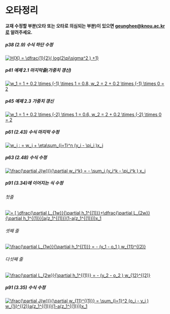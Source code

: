 # 오타정리 

#### 교재 수정할 부분(오타 또는 오타로 의심되는 부분)이 있으면 geunghee@knou.ac.kr로 알려주세요.

##### p38 (2.9) 수식 하단 수정

<a href="https://www.codecogs.com/eqnedit.php?latex=H(X)&space;=&space;\dfrac{1}{2}(&space;log(2\pi\sigma^2&space;)&space;&plus;1)" target="_blank"><img src="https://latex.codecogs.com/gif.latex?H(X)&space;=&space;\dfrac{1}{2}(&space;log(2\pi\sigma^2&space;)&space;&plus;1)" title="H(X) = \dfrac{1}{2}( log(2\pi\sigma^2 ) +1)" /></a>

##### p41 예제 2.1 마지막줄(가중치 갱신)

<a href="https://www.codecogs.com/eqnedit.php?latex=w_1&space;=&space;1&space;&plus;&space;0.2&space;\times&space;(-1)&space;\times&space;1&space;=&space;0.8,&space;w_2&space;=&space;2&space;&plus;&space;0.2&space;\times&space;(-1)&space;\times&space;0&space;=&space;2" target="_blank"><img src="https://latex.codecogs.com/gif.latex?w_1&space;=&space;1&space;&plus;&space;0.2&space;\times&space;(-1)&space;\times&space;1&space;=&space;0.8,&space;w_2&space;=&space;2&space;&plus;&space;0.2&space;\times&space;(-1)&space;\times&space;0&space;=&space;2" title="w_1 = 1 + 0.2 \times (-1) \times 1 = 0.8, w_2 = 2 + 0.2 \times (-1) \times 0 = 2" /></a>

##### p45 예제 2.3 가중치 갱신

<a href="https://www.codecogs.com/eqnedit.php?latex=w_1&space;=&space;1&space;&plus;&space;0.2&space;\times&space;(-2)&space;\times&space;1&space;=&space;0.6,&space;w_2&space;=&space;2&space;&plus;&space;0.2&space;\times&space;(-2)&space;\times&space;0&space;=&space;2" target="_blank"><img src="https://latex.codecogs.com/gif.latex?w_1&space;=&space;1&space;&plus;&space;0.2&space;\times&space;(-2)&space;\times&space;1&space;=&space;0.6,&space;w_2&space;=&space;2&space;&plus;&space;0.2&space;\times&space;(-2)&space;\times&space;0&space;=&space;2" title="w_1 = 1 + 0.2 \times (-2) \times 1 = 0.6, w_2 = 2 + 0.2 \times (-2) \times 0 = 2" /></a>

##### p61 (2.43) 수식 마지막 수정

<a href="https://www.codecogs.com/eqnedit.php?latex=w_j&space;:&space;=&space;w_j&space;&plus;&space;\eta\sum_{i=1}^n&space;(y_i&space;-&space;\pi_i&space;)x_j" target="_blank"><img src="https://latex.codecogs.com/gif.latex?w_j&space;:&space;=&space;w_j&space;&plus;&space;\eta\sum_{i=1}^n&space;(y_i&space;-&space;\pi_i&space;)x_j" title="w_j : = w_j + \eta\sum_{i=1}^n (y_i - \pi_i )x_j" /></a>

##### p63 (2.48) 수식 수정

<a href="https://www.codecogs.com/eqnedit.php?latex=\frac{\partial&space;J(w)}{\partial&space;w_j^k}&space;=&space;-&space;\sum_i&space;(y_i^k&space;-&space;\pi_i^k&space;)&space;x_j" target="_blank"><img src="https://latex.codecogs.com/gif.latex?\frac{\partial&space;J(w)}{\partial&space;w_j^k}&space;=&space;-&space;\sum_i&space;(y_i^k&space;-&space;\pi_i^k&space;)&space;x_j" title="\frac{\partial J(w))}{\partial w_j^k} = - \sum_i (y_i^k - \pi_i^k ) x_j" /></a>

##### p91 (3.34)에 이어지는 식 수정

###### 첫줄

<a href="https://www.codecogs.com/eqnedit.php?latex==&space;[&space;\dfrac{\partial&space;L_{1w}}{\partial&space;h_1^{(1)}}&plus;\dfrac{\partial&space;L_{2w}}{\partial&space;h_1^{(1)}}]a(z_1^{(1)})(1-a(z_1^{(1)}))x_1" target="_blank"><img src="https://latex.codecogs.com/gif.latex?=&space;[&space;\dfrac{\partial&space;L_{1w}}{\partial&space;h_1^{(1)}}&plus;\dfrac{\partial&space;L_{2w}}{\partial&space;h_1^{(1)}}]a(z_1^{(1)})(1-a(z_1^{(1)}))x_1" title="= [ \dfrac{\partial L_{1w}}{\partial h_1^{(1)}}+\dfrac{\partial L_{2w}}{\partial h_1^{(1)}}]a(z_1^{(1)})(1-a(z_1^{(1)}))x_1" /></a>

###### 셋째 줄

<a href="https://www.codecogs.com/eqnedit.php?latex=\frac{\partial&space;L_{1w}}{\partial&space;h_1^{(1)}}&space;=&space;-&space;(y_1&space;-&space;o_1&space;)&space;w_{11}^{(2)}" target="_blank"><img src="https://latex.codecogs.com/gif.latex?\frac{\partial&space;L_{1w}}{\partial&space;h_1^{(1)}}&space;=&space;-&space;(y_1&space;-&space;o_1&space;)&space;w_{11}^{(2)}" title="\frac{\partial L_{1w}}{\partial h_1^{(1)}} = - (y_1 - o_1 ) w_{11}^{(2)}" /></a>

###### 다섯째 줄

<a href="https://www.codecogs.com/eqnedit.php?latex=\frac{\partial&space;L_{2w}}{\partial&space;h_1^{(1)}}&space;=&space;-&space;(y_2&space;-&space;o_2&space;)&space;w_{12}^{(2)}" target="_blank"><img src="https://latex.codecogs.com/gif.latex?\frac{\partial&space;L_{2w}}{\partial&space;h_1^{(1)}}&space;=&space;-&space;(y_2&space;-&space;o_2&space;)&space;w_{12}^{(2)}" title="\frac{\partial L_{2w}}{\partial h_1^{(1)}} = - (y_2 - o_2 ) w_{12}^{(2)}" /></a>

##### p91 (3.35) 수식 수정

<a href="https://www.codecogs.com/eqnedit.php?latex=\frac{\partial&space;J(w))}{\partial&space;w_{11}^{(1)}}&space;=&space;\sum_{i=1}^2&space;(o_i&space;-&space;y_i&space;)&space;w_{1i}^{(2)}a(z_1^{(1)})(1-a(z_1^{(1)}))x_1" target="_blank"><img src="https://latex.codecogs.com/gif.latex?\frac{\partial&space;J(w))}{\partial&space;w_{11}^{(1)}}&space;=&space;\sum_{i=1}^2&space;(o_i&space;-&space;y_i&space;)&space;w_{1i}^{(2)}a(z_1^{(1)})(1-a(z_1^{(1)}))x_1" title="\frac{\partial J(w))}{\partial w_{11}^{(1)}} = \sum_{i=1}^2 (o_i - y_i ) w_{1i}^{(2)}a(z_1^{(1)})(1-a(z_1^{(1)}))x_1" /></a>
